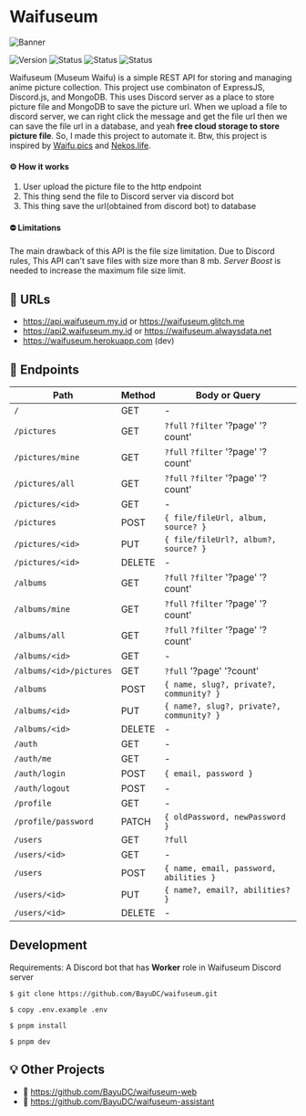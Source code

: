# Waifuseum

![Banner](https://media.discordapp.net/attachments/946013429200723989/946013554472013884/banner.png)

![Version](https://img.shields.io/github/package-json/v/BayuDC/waifuseum?style=for-the-badge)
![Status](https://img.shields.io/website.svg?url=https://api.waifuseum.my.id&style=for-the-badge&label=Server%201)
![Status](https://img.shields.io/website.svg?url=https://api2.waifuseum.my.id&style=for-the-badge&label=Server%202)
![Status](https://img.shields.io/website.svg?url=https://www.waifuseum.my.id&style=for-the-badge&label=Web)

Waifuseum (Museum Waifu) is a simple REST API for storing and managing
anime picture collection. This project use combinaton of ExpressJS,
Discord.js, and MongoDB. This uses Discord server as a place to store
picture file and MongoDB to save the picture url. When we upload a file
to discord server, we can right click the message and get the file url
then we can save the file url in a database, and yeah **free cloud
storage to store picture file**. So, I made this project to automate
it. Btw, this project is inspired by
[Waifu.pics](https://github.com/Waifu-pics/waifu-api) and
[Nekos.life](https://github.com/Nekos-life/nekos-dot-life).

#### ⚙️ How it works

1. User upload the picture file to the http endpoint
2. This thing send the file to Discord server via discord bot
3. This thing save the url(obtained from discord bot) to database

#### ⛔ Limitations

The main drawback of this API is the file size limitation. Due to
Discord rules, This API can't save files with size more than 8 mb.
_Server Boost_ is needed to increase the maximum file size limit.

## 📌 URLs

-   https://api.waifuseum.my.id or https://waifuseum.glitch.me
-   https://api2.waifuseum.my.id or https://waifuseum.alwaysdata.net
-   https://waifuseum.herokuapp.com (dev)

## 🔖 Endpoints

| Path                    | Method | Body or Query                            |
| ----------------------- | ------ | ---------------------------------------- |
| `/`                     | GET    | -                                        |
| `/pictures`             | GET    | `?full` `?filter` '?page' '?count'       |
| `/pictures/mine`        | GET    | `?full` `?filter` '?page' '?count'       |
| `/pictures/all`         | GET    | `?full` `?filter` '?page' '?count'       |
| `/pictures/<id>`        | GET    | -                                        |
| `/pictures`             | POST   | `{ file/fileUrl, album, source? }`       |
| `/pictures/<id>`        | PUT    | `{ file/fileUrl?, album?, source? }`     |
| `/pictures/<id>`        | DELETE | -                                        |
| `/albums`               | GET    | `?full` `?filter` '?page' '?count'       |
| `/albums/mine`          | GET    | `?full` `?filter` '?page' '?count'       |
| `/albums/all`           | GET    | `?full` `?filter` '?page' '?count'       |
| `/albums/<id>`          | GET    | -                                        |
| `/albums/<id>/pictures` | GET    | `?full` '?page' '?count'                 |
| `/albums`               | POST   | `{ name, slug?, private?, community? }`  |
| `/albums/<id>`          | PUT    | `{ name?, slug?, private?, community? }` |
| `/albums/<id>`          | DELETE | -                                        |
| `/auth`                 | GET    | -                                        |
| `/auth/me`              | GET    | -                                        |
| `/auth/login`           | POST   | `{ email, password }`                    |
| `/auth/logout`          | POST   | -                                        |
| `/profile`              | GET    | -                                        |
| `/profile/password`     | PATCH  | `{ oldPassword, newPassword }`           |
| `/users`                | GET    | `?full`                                  |
| `/users/<id>`           | GET    | -                                        |
| `/users`                | POST   | `{ name, email, password, abilities }`   |
| `/users/<id>`           | PUT    | `{ name?, email?, abilities? }`          |
| `/users/<id>`           | DELETE | -                                        |

## Development

Requirements: A Discord bot that has **Worker** role in Waifuseum Discord server

```
$ git clone https://github.com/BayuDC/waifuseum.git

$ copy .env.example .env

$ pnpm install

$ pnpm dev

```

## 💡 Other Projects

-   🎨 https://github.com/BayuDC/waifuseum-web
-   🤖 https://github.com/BayuDC/waifuseum-assistant
